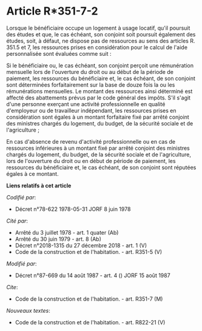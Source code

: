# Article R*351-7-2

Lorsque le bénéficiaire occupe un logement à usage locatif, qu'il poursuit des études et que, le cas échéant, son conjoint
soit poursuit également des études, soit, à défaut, ne dispose pas de ressources au sens des articles R. 351.5 et 7, les
ressources prises en considération pour le calcul de l'aide personnalisée sont évaluées comme suit :

Si le bénéficiaire ou, le cas échéant, son conjoint perçoit une rémunération mensuelle lors de l'ouverture du droit ou au
début de la période de paiement, les ressources du bénéficiaire et, le cas échéant, de son conjoint sont déterminées
forfaitairement sur la base de douze fois la ou les rémunérations mensuelles. Le montant des ressources ainsi déterminé est
affecté des abattements prévus par le code général des impôts. S'il s'agit d'une personne exerçant une activité
professionnelle en qualité d'employeur ou de travailleur indépendant, les ressources prises en considération sont égales à un
montant forfaitaire fixé par arrêté conjoint des ministres chargés du logement, du budget, de la sécurité sociale et de
l'agriculture ;

En cas d'absence de revenu d'activité professionnelle ou en cas de ressources inférieures à un montant fixé par arrêté
conjoint des ministres chargés du logement, du budget, de la sécurité sociale et de l'agriculture, lors de l'ouverture du
droit ou en début de période de paiement, les ressources du bénéficiaire et, le cas échéant, de son conjoint sont réputées
égales à ce montant.

**Liens relatifs à cet article**

_Codifié par_:

  - Décret n°78-622 1978-05-31 JORF 8 juin 1978

_Cité par_:

  - Arrêté du 3 juillet 1978 - art. 1 quater (Ab)
  - Arrêté du 30 juin 1979 - art. 8 (Ab)
  - Décret n°2018-1315 du 27 décembre 2018 - art. 1 (V)
  - Code de la construction et de l'habitation. - art. R351-5 (V)

_Modifié par_:

  - Décret n°87-669 du 14 août 1987 - art. 4 () JORF 15 août 1987

_Cite_:

  - Code de la construction et de l'habitation. - art. R351-7 (M)

_Nouveaux textes_:

  - Code de la construction et de l'habitation. - art. R822-21 (V)
